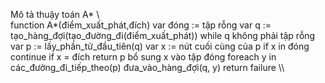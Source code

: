 Mô tả thuậy toán A*
\\\
function A*(điểm_xuất_phát,đích)
    var đóng := tập rỗng
    var q := tạo_hàng_đợi(tạo_đường_đi(điểm_xuất_phát))
    while q không phải tập rỗng
    var p := lấy_phần_tử_đầu_tiên(q)
    var x := nút cuối cùng của p
    if x in đóng
    continue
    if x = đích
    return p
    bổ sung x vào tập đóng
    foreach y in các_đường_đi_tiếp_theo(p)
    đưa_vào_hàng_đợi(q, y)
    return failure
\\\ 
